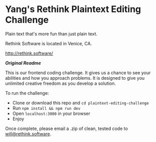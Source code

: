 # Yang's Rethink Plaintext Editing Challenge

Plain text that's more fun than just plain text.

Rethink Software is located in Venice, CA.

http://rethink.software/

**_Original Readme_**

This is our frontend coding challenge. It gives us a chance to see your abilities and how you approach problems. It is designed to give you unlimited creative freedom as you develop a solution.

To run the challenge:

- Clone or download this repo and `cd plaintext-editing-challenge`
- Run `npm install && npm run dev`
- Open `localhost:3000` in your browser
- Enjoy

Once complete, please email a .zip of clean, tested code to will@rethink.software.
